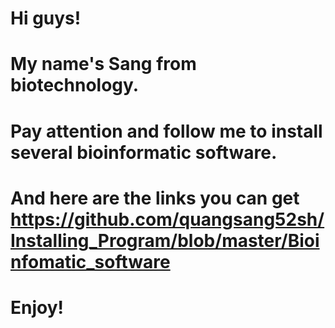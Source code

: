 # Hi guys!
# My name's Sang from biotechnology. 
# Pay attention and follow me to install several bioinformatic software.
# And here are the links you can get https://github.com/quangsang52sh/Installing_Program/blob/master/Bioinfomatic_software
# Enjoy!

